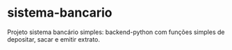 # sistema-bancario
Projeto sistema bancário simples: backend-python com funções simples de depositar, sacar e emitir extrato.
